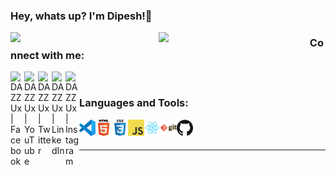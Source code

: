 


### Hey, whats up? I'm Dipesh!👋 

<img align="left" width="47%" src="https://github-readme-stats.vercel.app/api?username=superdazzux&show_icons=true&theme=dark" />
<img align="left" width="48%" src="https://github-readme-stats.vercel.app/api/top-langs/?username=superdazzux&layout=compact" />

### Connect with me:

[<img align="left" alt="DAZZUx | Facebook" width="22px" src="https://cdn.jsdelivr.net/npm/simple-icons@v3/icons/facebook.svg" />][facebook]
[<img align="left" alt="DAZZUx | YouTube" width="22px" src="https://cdn.jsdelivr.net/npm/simple-icons@v3/icons/youtube.svg" />][youtube]
[<img align="left" alt="DAZZUx | Twitter" width="22px" src="https://cdn.jsdelivr.net/npm/simple-icons@v3/icons/twitter.svg" />][twitter]
[<img align="left" alt="DAZZUx | LinkedIn" width="22px" src="https://cdn.jsdelivr.net/npm/simple-icons@v3/icons/linkedin.svg" />][linkedin]
[<img align="left" alt="DAZZUx | Instagram" width="22px" src="https://cdn.jsdelivr.net/npm/simple-icons@v3/icons/instagram.svg" />][instagram]

<br />

### Languages and Tools:

<img align="left" alt="Visual Studio Code" width="26px" src="https://raw.githubusercontent.com/github/explore/80688e429a7d4ef2fca1e82350fe8e3517d3494d/topics/visual-studio-code/visual-studio-code.png" />
<img align="left" alt="HTML5" width="26px" src="https://raw.githubusercontent.com/github/explore/80688e429a7d4ef2fca1e82350fe8e3517d3494d/topics/html/html.png" />
<img align="left" alt="CSS3" width="26px" src="https://raw.githubusercontent.com/github/explore/80688e429a7d4ef2fca1e82350fe8e3517d3494d/topics/css/css.png" />
<img align="left" alt="JavaScript" width="26px" src="https://raw.githubusercontent.com/github/explore/80688e429a7d4ef2fca1e82350fe8e3517d3494d/topics/javascript/javascript.png" />
<img align="left" alt="React" width="26px" src="https://raw.githubusercontent.com/github/explore/80688e429a7d4ef2fca1e82350fe8e3517d3494d/topics/react/react.png" />
<img align="left" alt="Git" width="26px" src="https://raw.githubusercontent.com/github/explore/80688e429a7d4ef2fca1e82350fe8e3517d3494d/topics/git/git.png" />
<img align="left" alt="GitHub" width="26px" src="https://raw.githubusercontent.com/github/explore/78df643247d429f6cc873026c0622819ad797942/topics/github/github.png" />


<br />
<br />

---


[facebook]: https://facebook.com/dazzux
[twitter]: https://twitter.com/FPLDAZZUx
[youtube]: https://youtube.com/channel/UCmrcFGklLx0qe9mT_fN-DGw
[instagram]: https://instagram.com/dazzux
[linkedin]: https://linkedin.com/in/dazzux

